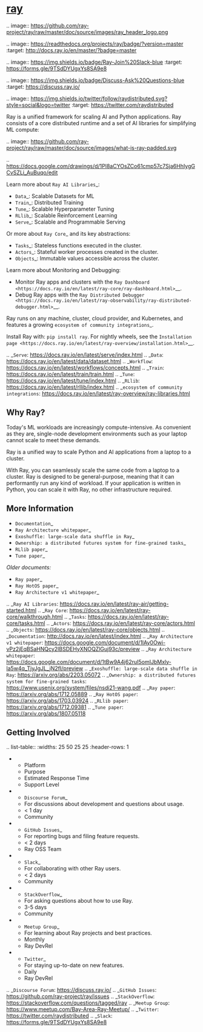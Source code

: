 # [ray](https://github.com/ray-project/ray)

.. image:: https://github.com/ray-project/ray/raw/master/doc/source/images/ray_header_logo.png

.. image:: https://readthedocs.org/projects/ray/badge/?version=master
    :target: http://docs.ray.io/en/master/?badge=master

.. image:: https://img.shields.io/badge/Ray-Join%20Slack-blue
    :target: https://forms.gle/9TSdDYUgxYs8SA9e8

.. image:: https://img.shields.io/badge/Discuss-Ask%20Questions-blue
    :target: https://discuss.ray.io/

.. image:: https://img.shields.io/twitter/follow/raydistributed.svg?style=social&logo=twitter
    :target: https://twitter.com/raydistributed

Ray is a unified framework for scaling AI and Python applications. Ray consists of a core distributed runtime and a set of AI libraries for simplifying ML compute:

.. image:: https://github.com/ray-project/ray/raw/master/doc/source/images/what-is-ray-padded.svg

..
  https://docs.google.com/drawings/d/1Pl8aCYOsZCo61cmp57c7Sja6HhIygGCvSZLi_AuBuqo/edit

Learn more about `Ray AI Libraries`_:

- `Data`_: Scalable Datasets for ML
- `Train`_: Distributed Training
- `Tune`_: Scalable Hyperparameter Tuning
- `RLlib`_: Scalable Reinforcement Learning
- `Serve`_: Scalable and Programmable Serving

Or more about `Ray Core`_ and its key abstractions:

- `Tasks`_: Stateless functions executed in the cluster.
- `Actors`_: Stateful worker processes created in the cluster.
- `Objects`_: Immutable values accessible across the cluster.

Learn more about Monitoring and Debugging:

- Monitor Ray apps and clusters with the `Ray Dashboard <https://docs.ray.io/en/latest/ray-core/ray-dashboard.html>`__.
- Debug Ray apps with the `Ray Distributed Debugger <https://docs.ray.io/en/latest/ray-observability/ray-distributed-debugger.html>`__.

Ray runs on any machine, cluster, cloud provider, and Kubernetes, and features a growing
`ecosystem of community integrations`_.

Install Ray with: ``pip install ray``. For nightly wheels, see the
`Installation page <https://docs.ray.io/en/latest/ray-overview/installation.html>`__.

.. _`Serve`: https://docs.ray.io/en/latest/serve/index.html
.. _`Data`: https://docs.ray.io/en/latest/data/dataset.html
.. _`Workflow`: https://docs.ray.io/en/latest/workflows/concepts.html
.. _`Train`: https://docs.ray.io/en/latest/train/train.html
.. _`Tune`: https://docs.ray.io/en/latest/tune/index.html
.. _`RLlib`: https://docs.ray.io/en/latest/rllib/index.html
.. _`ecosystem of community integrations`: https://docs.ray.io/en/latest/ray-overview/ray-libraries.html


Why Ray?
--------

Today's ML workloads are increasingly compute-intensive. As convenient as they are, single-node development environments such as your laptop cannot scale to meet these demands.

Ray is a unified way to scale Python and AI applications from a laptop to a cluster.

With Ray, you can seamlessly scale the same code from a laptop to a cluster. Ray is designed to be general-purpose, meaning that it can performantly run any kind of workload. If your application is written in Python, you can scale it with Ray, no other infrastructure required.

More Information
----------------

- `Documentation`_
- `Ray Architecture whitepaper`_
- `Exoshuffle: large-scale data shuffle in Ray`_
- `Ownership: a distributed futures system for fine-grained tasks`_
- `RLlib paper`_
- `Tune paper`_

*Older documents:*

- `Ray paper`_
- `Ray HotOS paper`_
- `Ray Architecture v1 whitepaper`_

.. _`Ray AI Libraries`: https://docs.ray.io/en/latest/ray-air/getting-started.html
.. _`Ray Core`: https://docs.ray.io/en/latest/ray-core/walkthrough.html
.. _`Tasks`: https://docs.ray.io/en/latest/ray-core/tasks.html
.. _`Actors`: https://docs.ray.io/en/latest/ray-core/actors.html
.. _`Objects`: https://docs.ray.io/en/latest/ray-core/objects.html
.. _`Documentation`: http://docs.ray.io/en/latest/index.html
.. _`Ray Architecture v1 whitepaper`: https://docs.google.com/document/d/1lAy0Owi-vPz2jEqBSaHNQcy2IBSDEHyXNOQZlGuj93c/preview
.. _`Ray Architecture whitepaper`: https://docs.google.com/document/d/1tBw9A4j62ruI5omIJbMxly-la5w4q_TjyJgJL_jN2fI/preview
.. _`Exoshuffle: large-scale data shuffle in Ray`: https://arxiv.org/abs/2203.05072
.. _`Ownership: a distributed futures system for fine-grained tasks`: https://www.usenix.org/system/files/nsdi21-wang.pdf
.. _`Ray paper`: https://arxiv.org/abs/1712.05889
.. _`Ray HotOS paper`: https://arxiv.org/abs/1703.03924
.. _`RLlib paper`: https://arxiv.org/abs/1712.09381
.. _`Tune paper`: https://arxiv.org/abs/1807.05118

Getting Involved
----------------

.. list-table::
   :widths: 25 50 25 25
   :header-rows: 1

   * - Platform
     - Purpose
     - Estimated Response Time
     - Support Level
   * - `Discourse Forum`_
     - For discussions about development and questions about usage.
     - < 1 day
     - Community
   * - `GitHub Issues`_
     - For reporting bugs and filing feature requests.
     - < 2 days
     - Ray OSS Team
   * - `Slack`_
     - For collaborating with other Ray users.
     - < 2 days
     - Community
   * - `StackOverflow`_
     - For asking questions about how to use Ray.
     - 3-5 days
     - Community
   * - `Meetup Group`_
     - For learning about Ray projects and best practices.
     - Monthly
     - Ray DevRel
   * - `Twitter`_
     - For staying up-to-date on new features.
     - Daily
     - Ray DevRel

.. _`Discourse Forum`: https://discuss.ray.io/
.. _`GitHub Issues`: https://github.com/ray-project/ray/issues
.. _`StackOverflow`: https://stackoverflow.com/questions/tagged/ray
.. _`Meetup Group`: https://www.meetup.com/Bay-Area-Ray-Meetup/
.. _`Twitter`: https://twitter.com/raydistributed
.. _`Slack`: https://forms.gle/9TSdDYUgxYs8SA9e8
